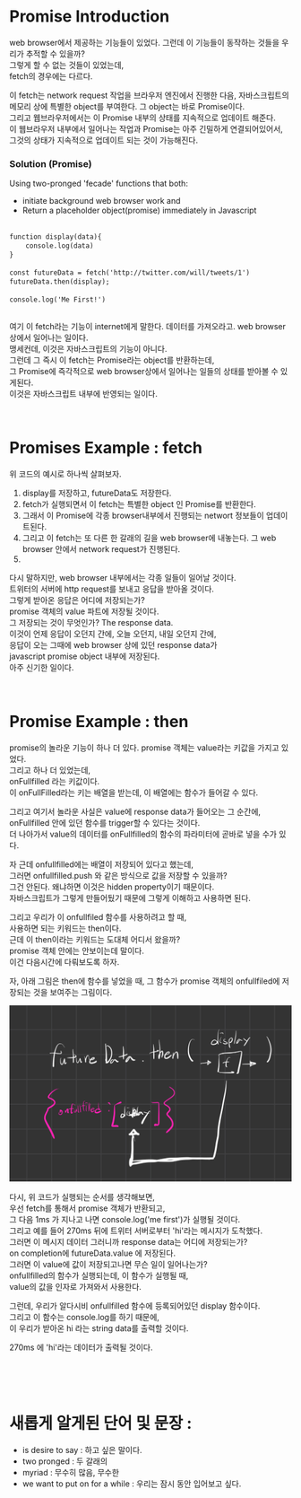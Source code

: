 # Promise Introduction

web browser에서 제공하는 기능들이 있었다.
그런데 이 기능들이 동작하는 것들을 우리가 추적할 수 있을까?  
그렇게 할 수 없는 것들이 있었는데,  
fetch의 경우에는 다르다.

이 fetch는 network request 작업을 브라우저 엔진에서 진행한 다음,
자바스크립트의 메모리 상에 특별한 object를 부여한다.
그 object는 바로 Promise이다.  
그리고 웹브라우저에서는 이 Promise 내부의 상태를 지속적으로 업데이트 해준다.  
이 웹브라우저 내부에서 일어나는 작업과 Promise는 아주 긴밀하게 연결되어있어서,
그것의 상태가 지속적으로 업데이트 되는 것이 가능해진다.

### Solution (Promise)

Using two-pronged 'fecade' functions that both:

- initiate background web browser work and
- Return a placeholder object(promise) immediately in Javascript

<pre>
<code>
function display(data){
    console.log(data)
}

const futureData = fetch('http://twitter.com/will/tweets/1')
futureData.then(display);

console.log('Me First!')
</code>
</pre>

여기 이 fetch라는 기능이 internet에게 말한다. 데이터를 가져오라고. web browser 상에서 일어나는 일이다.  
맹세컨데, 이것은 자바스크립트의 기능이 아니다.  
그런데 그 즉시 이 fetch는 Promise라는 object를 반환하는데,  
그 Promise에 즉각적으로 web browser상에서 일어나는 일들의 상태를 받아볼 수 있게된다.  
이것은 자바스크립트 내부에 반영되는 일이다.

<br>

# Promises Example : fetch

위 코드의 예시로 하나씩 살펴보자.

1. display를 저장하고, futureData도 저장한다.
2. fetch가 실행되면서 이 fetch는 특별한 object 인 Promise를 반환한다.
3. 그래서 이 Promise에 각종 browser내부에서 진행되는 networt 정보들이 업데이트된다.
4. 그리고 이 fetch는 또 다른 한 갈래의 길을 web browser에 내놓는다. 그 web browser 안에서 network request가 진행된다.
5.

다시 말하지만, web browser 내부에서는 각종 일들이 일어날 것이다.  
트위터의 서버에 http request를 보내고 응답을 받아올 것이다.  
그렇게 받아온 응답은 어디에 저장되는가?  
promise 객체의 value 파트에 저장될 것이다.  
그 저장되는 것이 무엇인가? The response data.  
이것이 언제 응답이 오던지 간에, 오늘 오던지, 내일 오던지 간에,  
응답이 오는 그때에 web browser 상에 있던 response data가  
javascript promise object 내부에 저장된다.  
아주 신기한 일이다.

<br>

# Promise Example : then

promise의 놀라운 기능이 하나 더 있다.
promise 객체는 value라는 키값을 가지고 있었다.  
그리고 하나 더 있었는데,  
onFullfilled 라는 키값이다.  
이 onFullFilled라는 키는 배열을 받는데, 이 배열에는 함수가 들어갈 수 있다.

그리고 여기서 놀라운 사실은 value에 response data가 들어오는 그 순간에,
onFullfilled 안에 있던 함수를 trigger할 수 있다는 것이다.  
더 나아가서 value의 데이터를 onFullfilled의 함수의 파라미터에 곧바로 넣을 수가 있다.

자 근데 onfullfilled에는 배열이 저장되어 있다고 했는데,  
그러면 onfullfilled.push 와 같은 방식으로 값을 저장할 수 있을까?  
그건 안된다. 왜냐하면 이것은 hidden property이기 때문이다.  
자바스크립트가 그렇게 만들어뒀기 때문에 그렇게 이해하고 사용하면 된다.

그리고 우리가 이 onfullfiled 함수를 사용하려고 할 때,  
사용하면 되는 키워드는 then이다.  
근데 이 then이라는 키워드는 도대체 어디서 왔을까?  
promise 객체 안에는 안보이는데 말이다.  
이건 다음시간에 다뤄보도록 하자.

자, 아래 그림은 then에 함수를 넣었을 때,
그 함수가 promise 객체의 onfullfiled에 저장되는 것을 보여주는 그림이다.

![then에 함수를 넣었을 떄](./Img/IMG_1167.jpg "then에 함수를 넣었을 떄")

다시, 위 코드가 실행되는 순서를 생각해보면,  
우선 fetch를 통해서 promise 객체가 반환되고,  
그 다음 1ms 가 지나고 나면 console.log('me first')가 실행될 것이다.  
그리고 예를 들어 270ms 뒤에 트위터 서버로부터 'hi'라는 메시지가 도착했다.  
그러면 이 메시지 데이터 그러니까 response data는 어디에 저장되는가?  
on completion에 futureData.value 에 저장된다.  
그러면 이 value에 값이 저장되고나면 무슨 일이 일어나는가?  
onfullfilled의 함수가 실행되는데, 이 함수가 실행될 때,  
value의 값을 인자로 가져와서 사용한다.

그런데, 우리가 알다시비 onfullfilled 함수에 등록되어있던 display 함수이다.  
그리고 이 함수는 console.log를 하기 때문에,  
이 우리가 받아온 hi 라는 string data를 출력할 것이다.

270ms 에 'hi'라는 데이터가 출력될 것이다.

<br>
<br>
<br>

# 새롭게 알게된 단어 및 문장 :

- is desire to say : 하고 싶은 말이다.
- two pronged : 두 갈래의
- myriad : 무수히 많음, 무수한
- we want to put on for a while : 우리는 잠시 동안 입어보고 싶다.
